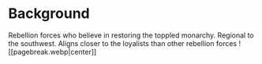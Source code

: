# Background
Rebellion forces who believe in restoring the toppled monarchy. Regional to the southwest. Aligns closer to the loyalists than other rebellion forces
![[pagebreak.webp|center]]

